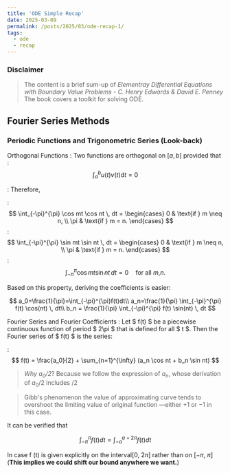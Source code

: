 ```yaml
---
title: 'ODE Simple Recap'
date: 2025-03-09
permalink: /posts/2025/03/ode-recap-1/
tags:
  - ode
  - recap
---
```

### Disclaimer
> The content is a brief sum-up of *Elementray Differential Equations with Boundary Value Problems - C. Henry Edwards & David E. Penney*
> The book covers a toolkit for solving ODE.

## Fourier Series Methods
### Periodic Functions and Trigonometric Series (Look-back)

Orthogonal Functions
: Two functions are orthogonal on $[a, b]$ provided that
: $$
    \int_a^b u(t)v(t) \text{d}t=0
$$

:   Therefore,

:   $$
\int_{-\pi}^{\pi} \cos mt \cos nt \, dt = 
\begin{cases} 
0 & \text{if    } m \neq n, \\ 
\pi & \text{if  } m = n. 
\end{cases}
$$
:   $$
\int_{-\pi}^{\pi} \sin mt \sin nt \, dt = 
\begin{cases} 
0 & \text{if    } m \neq n, \\ 
\pi & \text{if  } m = n. 
\end{cases}
$$
:   $$
\int_{-\pi}^{\pi} \cos mt \sin nt \, dt = 0 \quad \text{for all } m \text{,} n.
$$

Based on this property, deriving the coefficients is easier:

$$
a_0=\frac{1}{\pi}=\int_{-\pi}^{\pi}f(t)dt\\
a_n=\frac{1}{\pi} \int_{-\pi}^{\pi} f(t) \cos(nt) \, dt\\
b_n = \frac{1}{\pi} \int_{-\pi}^{\pi} f(t) \sin(nt) \, dt
$$

Fourier Series and Fourier Coefficients
:   Let $ f(t) $ be a piecewise continuous function of period $ 2\pi $ that is defined for all $ t $. Then the Fourier series of $ f(t) $ is the series:

:   $$
f(t) = \frac{a_0}{2} + \sum_{n=1}^{\infty} (a_n \cos nt + b_n \sin nt)
$$

>*Why $a_0/2$*? 
> Because we follow the expression of $a_n$, whose derivation of $a_0/2$ includes $/2$

> Gibb's phenomenon
> the value of approximating curve tends to overshoot the limiting value of original function —either +1 or −1 in this case.

It can be verified that

$$
\int_{-\pi}^{\pi}f(t)dt=\int_{-a}^{a+2\pi}f(t)dt
$$

In case f (t) is given explicitly on the interval[0, 2$\pi$] rather than on [−$\pi$, $\pi$] (**This implies we could shift our bound anywhere we want.**)